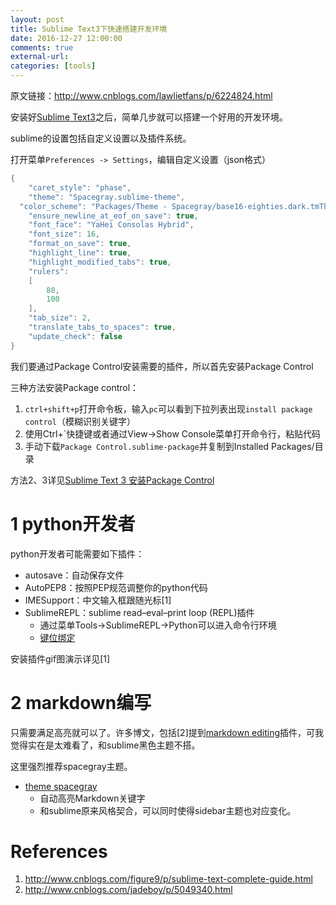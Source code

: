 ```yaml
---
layout: post
title: Sublime Text3下快速搭建开发环境
date: 2016-12-27 12:00:00
comments: true
external-url:
categories: [tools]
---
```


原文链接：http://www.cnblogs.com/lawlietfans/p/6224824.html

安装好[Sublime Text3](http://www.sublimetext.com/3)之后，简单几步就可以搭建一个好用的开发环境。

sublime的设置包括自定义设置以及插件系统。

<!-- more -->

打开菜单`Preferences -> Settings`，编辑自定义设置（json格式）

```cc
{
	"caret_style": "phase",
	"theme": "Spacegray.sublime-theme",
  "color_scheme": "Packages/Theme - Spacegray/base16-eighties.dark.tmTheme",
	"ensure_newline_at_eof_on_save": true,
	"font_face": "YaHei Consolas Hybrid",
	"font_size": 16,
	"format_on_save": true,
	"highlight_line": true,
	"highlight_modified_tabs": true,
	"rulers":
	[
		80,
		100
	],
	"tab_size": 2,
	"translate_tabs_to_spaces": true,
	"update_check": false
}
```


我们要通过Package Control安装需要的插件，所以首先安装Package Control

三种方法安装Package control：

1. `ctrl+shift+p`打开命令板，输入`pc`可以看到下拉列表出现`install package control`（模糊识别关键字）
2. 使用Ctrl+`快捷键或者通过View->Show Console菜单打开命令行，粘贴代码
3. 手动下载`Package Control.sublime-package`并复制到Installed Packages/目录

方法2、3详见[Sublime Text 3 安装Package Control](http://www.cnblogs.com/luoshupeng/archive/2013/09/09/3310777.html)


# 1 python开发者

python开发者可能需要如下插件：

- autosave：自动保存文件
- AutoPEP8：按照PEP规范调整你的python代码
- IMESupport：中文输入框跟随光标[1]
- SublimeREPL：sublime read–eval–print loop (REPL)插件
	- 通过菜单Tools->SublimeREPL->Python可以进入命令行环境
	- [键位绑定](https://www.zhihu.com/question/22904994)

安装插件gif图演示详见[1]

# 2 markdown编写

只需要满足高亮就可以了。许多博文，包括[2]提到[markdown editing](https://packagecontrol.io/packages/MarkdownEditing)插件，可我觉得实在是太难看了，和sublime黑色主题不搭。

这里强烈推荐spacegray主题。

- [theme spacegray](https://packagecontrol.io/packages/Theme%20-%20Spacegray)
	- 自动高亮Markdown关键字
  - 和sublime原来风格契合，可以同时使得sidebar主题也对应变化。

# References

1. http://www.cnblogs.com/figure9/p/sublime-text-complete-guide.html
2. http://www.cnblogs.com/jadeboy/p/5049340.html


